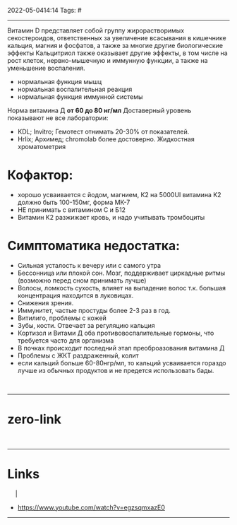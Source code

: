 2022-05-0414:14
Tags: #

---
Витамин D представляет собой группу жирорастворимых секостероидов, ответственных за увеличение всасывания в кишечнике кальция, магния и фосфатов, а также за многие другие биологические эффекты
Кальцитриол также оказывает другие эффекты, в том числе на рост клеток, нервно-мышечную и иммунную функции, а также на уменьшение воспаления.
- нормальная функция мышц
- нормальная воспалительная реакция
- нормальная функция иммунной системы

Норма витамина Д **от 60 до 80 нг/мл**
Доставерный уровень показывают не все лаборатории:
- KDL; Invitro; Гемотест отнимать 20-30% от показателей.
- Hrlix; Архимед; chromolab более достоверно. Жидкостная хроматометрия

# Кофактор:
- хорошо усваивается с йодом, магнием, К2 на 5000UI витамина K2 должно быть 100-150мг, форма МК-7
- НЕ принимать с витамином С и Б12
- Витамин К2 разжижает кровь, и надо учитывать тромбоциты

# Симптоматика недостатка:
- Сильная усталость к вечеру или с самого утра 
- Бессонница или плохой сон. Мозг, поддерживает циркадные ритмы (возможно перед сном принимать лучше)
- Волосы, ломкость сухость, влияет на выпадение волос т.к. большая концентрация находится в луковицах.
- Снижения зрения.
- Иммунитет, частые простуды более 2-3 раз в год.
- Витилиго, проблемы с кожей
- Зубы, кости. Отвечает за регуляцию кальция
- Кортизол и Витами Д оба противовоспалительные гормоны, что требуется часто для организма
- В почках происходит последний этап преоброазования витамина Д
- Проблемы с ЖКТ раздраженный, колит 
- если кальций больше 60-80нгр/мл, то кальций усваивается гораздо лучше из обычных продуктов и не предется использовать бады. 





</br>

---
# zero-link

</br>

---
# Links
 &emsp; | &emsp; 
- https://www.youtube.com/watch?v=egzsqmxazE0

---